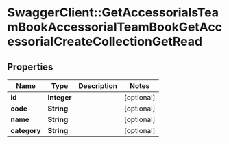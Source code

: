 # SwaggerClient::GetAccessorialsTeamBookAccessorialTeamBookGetAccessorialCreateCollectionGetRead

## Properties
Name | Type | Description | Notes
------------ | ------------- | ------------- | -------------
**id** | **Integer** |  | [optional] 
**code** | **String** |  | [optional] 
**name** | **String** |  | [optional] 
**category** | **String** |  | [optional] 

